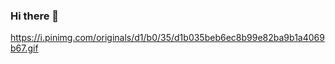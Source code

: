 ### Hi there 👋

https://i.pinimg.com/originals/d1/b0/35/d1b035beb6ec8b99e82ba9b1a4069b67.gif

<!--
**leandrojsandoval/leandrojsandoval** is a ✨ _special_ ✨ repository because its `README.md` (this file) appears on your GitHub profile.

Here are some ideas to get you started:

- 🔭 I’m currently working on ...
- 🌱 I’m currently learning ...
- 👯 I’m looking to collaborate on ...
- 🤔 I’m looking for help with ...
- 💬 Ask me about ...
- 📫 How to reach me: ...
- 😄 Pronouns: ...
- ⚡ Fun fact: ...
-->
